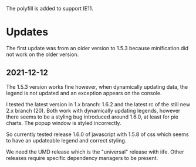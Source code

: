 The polyfill is added to support IE11.

# Updates

The first update was from an older version to 1.5.3 because minification did not work on the older version.

## 2021-12-12

The 1.5.3 version works fine however, when dynamically updating data, the legend is not updated and an exception appears on the console.

I tested the latest version in 1.x branch: 1.6.2 and the latest rc of the still new 2.x branch (20).
Both work with dynamically updating legends, however there seems to be a styling bug introduced around 1.6.0, at least for pie charts.
The popup window is styled incorrectly.

So currently tested release 1.6.0 of javascript with 1.5.8 of css which seems to have an updateable legend and correct styling.

We need the UMD release which is the "universal" release with iife. Other releases require specific dependency managers to be present.



